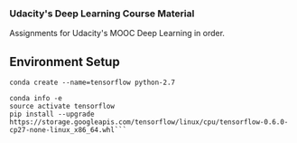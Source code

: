 ### Udacity's Deep Learning Course Material 

Assignments for Udacity's MOOC Deep Learning in order. 

## Environment Setup

```conda install virtualenv
conda create --name=tensorflow python-2.7

conda info -e
source activate tensorflow
pip install --upgrade https://storage.googleapis.com/tensorflow/linux/cpu/tensorflow-0.6.0-cp27-none-linux_x86_64.whl```
